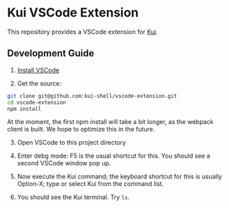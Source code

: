 # Kui VSCode Extension

This repository provides a VSCode extension for [Kui](https://github.com/IBM/kui).

## Development Guide

1. [Install VSCode](https://code.visualstudio.com/download)

2. Get the source:

```bash
git clone git@github.com:kui-shell/vscode-extension.git
cd vscode-extension
npm install
```

At the moment, the first npm install will take a bit longer, as the
webpack client is built. We hope to optimize this in the future.

3. Open VSCode to this project directory

4. Enter debg mode: F5 is the usual shortcut for this. You should see
   a second VSCode window pop up.

5. Now execute the Kui command; the keyboard shortcut for this is
   usually Option-X; type or select Kui from the command list.

6. You should see the Kui terminal. Try `ls`.
